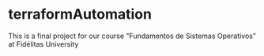 # terraformAutomation
This is a final project for our course "Fundamentos de Sistemas Operativos" at Fidélitas University
